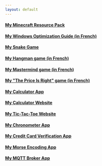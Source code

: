 ```yaml
---
layout: default
---
```


#### [My Minecraft Resource Pack](pages/cotcotpack/)
#### [My Windows Optimization Guide (in French)](pages/opti/)
#### [My Snake Game](https://github.com/PouletEnSlip/Snake)
#### [My Hangman game (in French)](https://github.com/PouletEnSlip/HangmanGame)
#### [My Mastermind game (in French)](https://github.com/PouletEnSlip/Mastermind)
#### [My "The Price Is Right" game (in French)](https://github.com/PouletEnSlip/ThePriceIsRight)
#### [My Calculator App](https://github.com/PouletEnSlip/Calculator)
#### [My Calculator Website](pages/calculator/)
#### [My Tic-Tac-Toe Website](pages/tictactoe/)
#### [My Chronometer App](https://github.com/PouletEnSlip/Chronometer)
#### [My Credit Card Verification App](https://github.com/PouletEnSlip/CreditCardVerification)
#### [My Morse Encoding App](https://github.com/PouletEnSlip/Morse)
#### [My MQTT Broker App](https://github.com/PouletEnSlip/MQTT)
